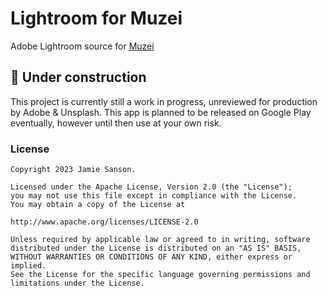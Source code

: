 # Lightroom for Muzei
Adobe Lightroom source for [Muzei](https://github.com/muzei/muzei)

## 🚧 Under construction
This project is currently still a work in progress, unreviewed for production by Adobe & Unsplash.
This app is planned to be released on Google Play eventually, however until then use at your own risk.

### License
```
Copyright 2023 Jamie Sanson.

Licensed under the Apache License, Version 2.0 (the "License");
you may not use this file except in compliance with the License.
You may obtain a copy of the License at

http://www.apache.org/licenses/LICENSE-2.0

Unless required by applicable law or agreed to in writing, software
distributed under the License is distributed on an "AS IS" BASIS,
WITHOUT WARRANTIES OR CONDITIONS OF ANY KIND, either express or implied.
See the License for the specific language governing permissions and
limitations under the License.
```

